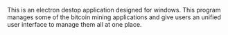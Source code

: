 This is an electron destop application designed for windows. This program manages some of the bitcoin mining applications and give users an unified user interface to manage them all at one place.
